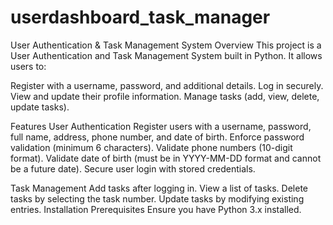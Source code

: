 # userdashboard_task_manager
User Authentication & Task Management System
Overview
This project is a User Authentication and Task Management System built in Python. It allows users to:

Register with a username, password, and additional details.
Log in securely.
View and update their profile information.
Manage tasks (add, view, delete, update tasks).

Features
User Authentication
Register users with a username, password, full name, address, phone number, and date of birth.
Enforce password validation (minimum 6 characters).
Validate phone numbers (10-digit format).
Validate date of birth (must be in YYYY-MM-DD format and cannot be a future date).
Secure user login with stored credentials.

Task Management
Add tasks after logging in.
View a list of tasks.
Delete tasks by selecting the task number.
Update tasks by modifying existing entries.
Installation
Prerequisites
Ensure you have Python 3.x installed.
